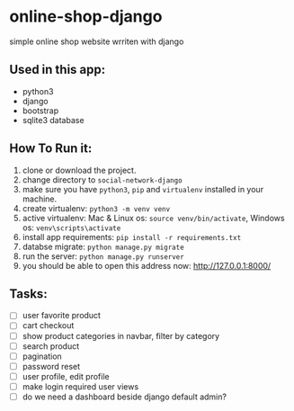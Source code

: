 # online-shop-django
simple online shop website wrriten with django


## Used in this app:
- python3
- django 
- bootstrap
- sqlite3 database


## How To Run it:
1. clone or download the project.
2. change directory to ```social-network-django```
3. make sure you have ``python3``, ```pip``` and ```virtualenv``` installed in your machine.
4. create virtualenv: ```python3 -m venv venv```
5. active virtualenv: Mac & Linux os: ```source venv/bin/activate```, Windows os: ```venv\scripts\activate```
6. install app requirements: ```pip install -r requirements.txt```
7. databse migrate: ```python manage.py migrate```
8. run the server: ```python manage.py runserver```
9. you should be able to open this address now: http://127.0.0.1:8000/


## Tasks:
- [ ] user favorite product
- [ ] cart checkout
- [ ] show product categories in navbar, filter by category
- [ ] search product
- [ ] pagination
- [ ] password reset
- [ ] user profile, edit profile
- [ ] make login required user views
- [ ] do we need a dashboard beside django default admin?
